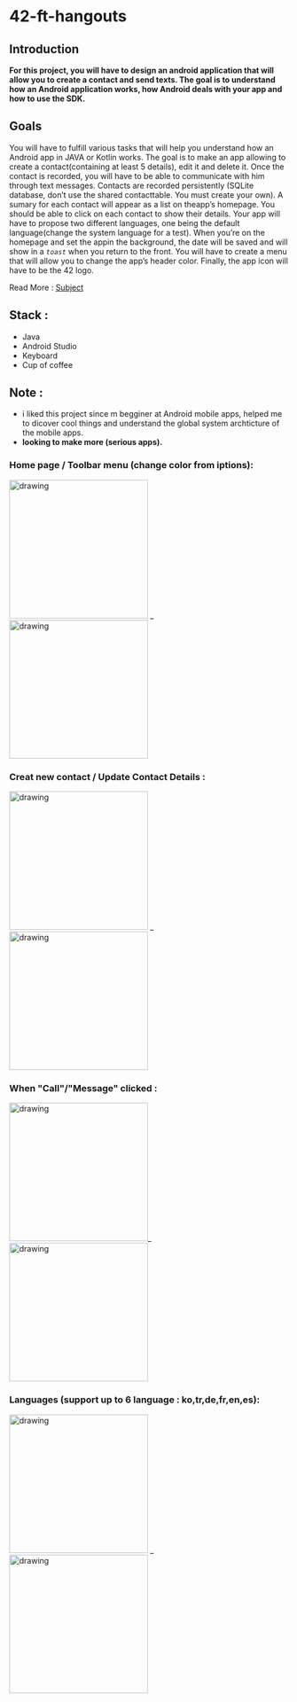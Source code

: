 # 42-ft-hangouts

## Introduction

**For this project, you will have to design an android application that will allow you to create a contact and send texts.
The goal is to understand how an Android application works, how Android deals with your app and how to use the SDK.**

## Goals

You will have to fulfill various tasks that will help you understand how an Android app in JAVA or Kotlin works.
The goal is to make an app allowing to create a contact(containing at least 5 details), edit it and delete it. Once the contact is recorded, you will have to be able to communicate with him through text messages.
Contacts are recorded persistently (SQLite database, don’t use the shared contacttable. You must create your own).
A sumary for each contact will appear as a list on theapp’s homepage.
You should be able to click on each contact to show their details.
Your app will have to propose two different languages, one being the default language(change the system language for a test).
When you’re on the homepage and set the appin the background, the date will be saved and will show in a _`toast`_ when you return to the front.
You will have to create a menu that will allow you to change the app’s header color.
Finally, the app icon will have to be the 42 logo.

Read More : [Subject](https://github.com/aallali/42-ft-hangouts/blob/main/en.subject.pdf)

## Stack :

- Java
- Android Studio
- Keyboard
- Cup of coffee

## Note :

- i liked this project since m begginer at Android mobile apps, helped me to dicover cool things and understand the global system archticture of the mobile apps.
- **looking to make more (serious apps).**

### Home page / Toolbar menu (change color from iptions):

<img src="https://raw.githubusercontent.com/aallali/42-ft-hangouts/main/docs/home-normal.png" alt="drawing" width="250"/> \_ <img src="https://raw.githubusercontent.com/aallali/42-ft-hangouts/main/docs/home-menuOpen-vlue-toolbar.png" alt="drawing" width="250"/>

### Creat new contact / Update Contact Details :

<img src="https://raw.githubusercontent.com/aallali/42-ft-hangouts/main/docs/new-contact.png" alt="drawing" width="250"/> \_ <img src="https://raw.githubusercontent.com/aallali/42-ft-hangouts/main/docs/editContact.png" alt="drawing" width="250"/>

### When "Call"/"Message" clicked :

<img src="https://raw.githubusercontent.com/aallali/42-ft-hangouts/main/docs/call.png" alt="drawing" width="250"/>\_<img src="https://raw.githubusercontent.com/aallali/42-ft-hangouts/main/docs/msg.png" alt="drawing" width="250"/>

### Languages (support up to 6 language : ko,tr,de,fr,en,es):

<img src="https://raw.githubusercontent.com/aallali/42-ft-hangouts/main/docs/ko-lang.png" alt="drawing" width="250"/> \_ <img src="https://raw.githubusercontent.com/aallali/42-ft-hangouts/main/docs/tr-lang.png" alt="drawing" width="250"/>

